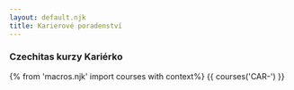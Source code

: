 ```yaml
---
layout: default.njk
title: Karierové poradenství
---
```


### Czechitas kurzy Kariérko
{% from 'macros.njk' import courses with context%}
{{ courses('CAR-') }}
